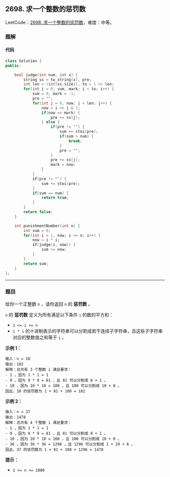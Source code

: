 ## 2698. 求一个整数的惩罚数

LeetCode：[2698. 求一个整数的惩罚数](https://leetcode.cn/problems/find-the-punishment-number-of-an-integer/)，难度：中等。

### 题解

#### 代码

```c++
class Solution {
public:

    bool judge(int num, int x) {
        string ss = to_string(x), pre;
        int len = (int)ss.size(), to = 1 << len;
        for(int i = 0, sum, mark; i < to; i++) {
            sum = 0, mark = -1;
            pre = "";
            for(int j = 0, now; j < len; j++) {
                now = i >> j & 1;
                if(now == mark) {
                    pre += ss[j];
                } else {
                    if(pre != "") {
                        sum += stoi(pre);
                        if(sum > num) {
                            break;
                        }
                        pre = "";
                    }
                    pre += ss[j];
                    mark = now;
                }
            }
            if(pre != "") {
                sum += stoi(pre);
            }
            if(sum == num) {
                return true;
            }
        }
        return false;
    }

    int punishmentNumber(int n) {
        int sum = 0;
        for(int i = 1, now; i <= n; i++) {
            now = i * i;
            if(judge(i, now)) {
                sum += now;
            }
        }
        return sum;
    }
};
```



---



### 题目

给你一个正整数 `n` ，请你返回 `n` 的 **惩罚数** 。

`n` 的 **惩罚数** 定义为所有满足以下条件 `i` 的数的平方和：

- `1 <= i <= n`
- `i * i` 的十进制表示的字符串可以分割成若干连续子字符串，且这些子字符串对应的整数值之和等于 `i` 。

 

**示例 1：**

```
输入：n = 10
输出：182
解释：总共有 3 个整数 i 满足要求：
- 1 ，因为 1 * 1 = 1
- 9 ，因为 9 * 9 = 81 ，且 81 可以分割成 8 + 1 。
- 10 ，因为 10 * 10 = 100 ，且 100 可以分割成 10 + 0 。
因此，10 的惩罚数为 1 + 81 + 100 = 182
```

**示例 2：**

```
输入：n = 37
输出：1478
解释：总共有 4 个整数 i 满足要求：
- 1 ，因为 1 * 1 = 1
- 9 ，因为 9 * 9 = 81 ，且 81 可以分割成 8 + 1 。
- 10 ，因为 10 * 10 = 100 ，且 100 可以分割成 10 + 0 。
- 36 ，因为 36 * 36 = 1296 ，且 1296 可以分割成 1 + 29 + 6 。
因此，37 的惩罚数为 1 + 81 + 100 + 1296 = 1478
```

 

**提示：**

- `1 <= n <= 1000`


